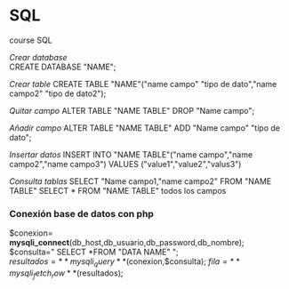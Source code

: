 # SQL
course SQL

*Crear database*  
CREATE DATABASE "NAME";  

*Crear table* 
CREATE TABLE "NAME"("name campo" "tipo de dato","name campo2" "tipo de dato2");  

*Quitar campo*
ALTER TABLE "NAME TABLE" DROP "Name campo";  

*Añadir campo* 
ALTER TABLE "NAME TABLE" ADD "Name campo" "tipo de dato";  

*Insertar datos*
INSERT INTO "NAME TABLE"("name campo","name campo2","name campo3") VALUES ("value1","value2","valus3")  

*Consulta tablas*
SELECT "Name campo1,"name campo2" FROM "NAME TABLE"
SELECT * FROM "NAME TABLE"  todos los campos  

### Conexión base de datos con php  

$conexion= **mysqli_connect**(db_host,db_usuario,db_password,db_nombre);  
$consulta=" SELECT *FROM "DATA NAME" ";  
$resultados=**mysqli_query**($conexion,$consulta);
$fila = **mysqli_fetch_row**($resultados);


